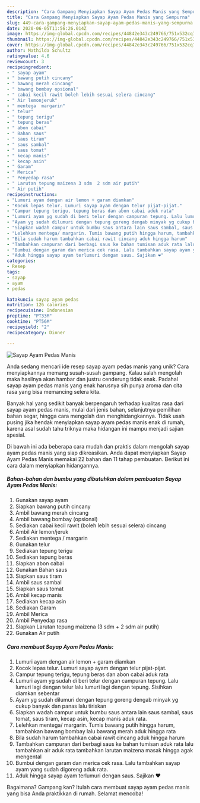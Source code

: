 ```yaml
---
description: "Cara Gampang Menyiapkan Sayap Ayam Pedas Manis yang Sempurna"
title: "Cara Gampang Menyiapkan Sayap Ayam Pedas Manis yang Sempurna"
slug: 449-cara-gampang-menyiapkan-sayap-ayam-pedas-manis-yang-sempurna
date: 2020-06-05T11:56:26.014Z
image: https://img-global.cpcdn.com/recipes/44842e343c249766/751x532cq70/sayap-ayam-pedas-manis-foto-resep-utama.jpg
thumbnail: https://img-global.cpcdn.com/recipes/44842e343c249766/751x532cq70/sayap-ayam-pedas-manis-foto-resep-utama.jpg
cover: https://img-global.cpcdn.com/recipes/44842e343c249766/751x532cq70/sayap-ayam-pedas-manis-foto-resep-utama.jpg
author: Mathilda Schultz
ratingvalue: 4.6
reviewcount: 3
recipeingredient:
- " sayap ayam"
- " bawang putih cincany"
- " bawang merah cincang"
- " bawang bombay opsional"
- " cabai kecil rawit boleh lebih sesuai selera cincang"
- " Air lemonjeruk"
- " mentega  margarin"
- " telur"
- " tepung terigu"
- " tepung beras"
- " abon cabai"
- " Bahan saus"
- " saus tiram"
- " saus sambal"
- " saus tomat"
- " kecap manis"
- " kecap asin"
- " Garam"
- " Merica"
- " Penyedap rasa"
- " Larutan tepung maizena 3 sdm  2 sdm air putih"
- " Air putih"
recipeinstructions:
- "Lumuri ayam dengan air lemon + garam diamkan"
- "Kocok lepas telur. Lumuri sayap ayam dengan telur pijat-pijat."
- "Campur tepung terigu, tepung beras dan abon cabai aduk rata"
- "Lumuri ayam yg sudah di beri telur dengan campuran tepung. Lalu lumuri lagi dengan telur lalu lumuri lagi dengan tepung. Sisihkan diamkan sebentar"
- "Ayam yg sudah dilumuri dengan tepung goreng dengab minyak yg cukup banyak dan panas lalu tiriskan"
- "Siapkan wadah campur untuk bumbu saus antara lain saus sambal, saus tomat, saus tiram, kecap asin, kecap manis aduk rata."
- "Lelehkan mentega/ margarin. Tumis bawang putih hingga harum, tambahkan bawang bombay lalu bawang merah aduk hingga rata"
- "Bila sudah harum tambahkan cabai rawit cincang aduk hingga harum"
- "Tambahkan campuran dari berbagi saus ke bahan tumisan aduk rata lalu tambahkan air aduk rata tambahkan larutan maizena masak hingga agak mengental"
- "Bumbui dengan garam dan merica cek rasa. Lalu tambahkan sayap ayam yang sudah digoreng aduk rata."
- "Aduk hingga sayap ayam terlumuri dengan saus. Sajikan ❤"
categories:
- Resep
tags:
- sayap
- ayam
- pedas

katakunci: sayap ayam pedas 
nutrition: 126 calories
recipecuisine: Indonesian
preptime: "PT33M"
cooktime: "PT56M"
recipeyield: "2"
recipecategory: Dinner

---
```



![Sayap Ayam Pedas Manis](https://img-global.cpcdn.com/recipes/44842e343c249766/751x532cq70/sayap-ayam-pedas-manis-foto-resep-utama.jpg)

Anda sedang mencari ide resep sayap ayam pedas manis yang unik? Cara menyiapkannya memang susah-susah gampang. Kalau salah mengolah maka hasilnya akan hambar dan justru cenderung tidak enak. Padahal sayap ayam pedas manis yang enak harusnya sih punya aroma dan cita rasa yang bisa memancing selera kita.

Banyak hal yang sedikit banyak berpengaruh terhadap kualitas rasa dari sayap ayam pedas manis, mulai dari jenis bahan, selanjutnya pemilihan bahan segar, hingga cara mengolah dan menghidangkannya. Tidak usah pusing jika hendak menyiapkan sayap ayam pedas manis enak di rumah, karena asal sudah tahu triknya maka hidangan ini mampu menjadi sajian spesial.




Di bawah ini ada beberapa cara mudah dan praktis dalam mengolah sayap ayam pedas manis yang siap dikreasikan. Anda dapat menyiapkan Sayap Ayam Pedas Manis memakai 22 bahan dan 11 tahap pembuatan. Berikut ini cara dalam menyiapkan hidangannya.

<!--inarticleads1-->

##### Bahan-bahan dan bumbu yang dibutuhkan dalam pembuatan Sayap Ayam Pedas Manis:

1. Gunakan  sayap ayam
1. Siapkan  bawang putih cincany
1. Ambil  bawang merah cincang
1. Ambil  bawang bombay (opsional)
1. Sediakan  cabai kecil rawit (boleh lebih sesuai selera) cincang
1. Ambil  Air lemon/jeruk
1. Sediakan  mentega / margarin
1. Gunakan  telur
1. Sediakan  tepung terigu
1. Sediakan  tepung beras
1. Siapkan  abon cabai
1. Gunakan  Bahan saus
1. Siapkan  saus tiram
1. Ambil  saus sambal
1. Siapkan  saus tomat
1. Ambil  kecap manis
1. Sediakan  kecap asin
1. Sediakan  Garam
1. Ambil  Merica
1. Ambil  Penyedap rasa
1. Siapkan  Larutan tepung maizena (3 sdm + 2 sdm air putih)
1. Gunakan  Air putih




<!--inarticleads2-->

##### Cara membuat Sayap Ayam Pedas Manis:

1. Lumuri ayam dengan air lemon + garam diamkan
1. Kocok lepas telur. Lumuri sayap ayam dengan telur pijat-pijat.
1. Campur tepung terigu, tepung beras dan abon cabai aduk rata
1. Lumuri ayam yg sudah di beri telur dengan campuran tepung. Lalu lumuri lagi dengan telur lalu lumuri lagi dengan tepung. Sisihkan diamkan sebentar
1. Ayam yg sudah dilumuri dengan tepung goreng dengab minyak yg cukup banyak dan panas lalu tiriskan
1. Siapkan wadah campur untuk bumbu saus antara lain saus sambal, saus tomat, saus tiram, kecap asin, kecap manis aduk rata.
1. Lelehkan mentega/ margarin. Tumis bawang putih hingga harum, tambahkan bawang bombay lalu bawang merah aduk hingga rata
1. Bila sudah harum tambahkan cabai rawit cincang aduk hingga harum
1. Tambahkan campuran dari berbagi saus ke bahan tumisan aduk rata lalu tambahkan air aduk rata tambahkan larutan maizena masak hingga agak mengental
1. Bumbui dengan garam dan merica cek rasa. Lalu tambahkan sayap ayam yang sudah digoreng aduk rata.
1. Aduk hingga sayap ayam terlumuri dengan saus. Sajikan ❤




Bagaimana? Gampang kan? Itulah cara membuat sayap ayam pedas manis yang bisa Anda praktikkan di rumah. Selamat mencoba!
